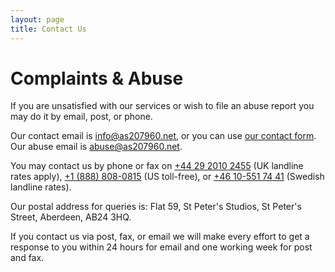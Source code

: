 ```yaml
---
layout: page
title: Contact Us
---
```


# Complaints & Abuse

If you are unsatisfied with our services or wish to file an abuse report you may do it by email, post, or phone.

Our contact email is [info@as207960.net](mailto:info@as207960.net), or you can use [our contact form](https://support.as207960.net/new/).
Our abuse email is [abuse@as207960.net](mailto:abuse@as207960.net).

You may contact us by phone or fax on [+44 29 2010 2455](tel:+442920102455) (UK landline rates apply), [+1 (888) 808-0815](tel:+18888080815) (US toll-free),
or [+46 10-551 74 41](tel:+46105517441) (Swedish landline rates).

Our postal address for queries is: Flat 59, St Peter's Studios, St Peter's Street, Aberdeen, AB24 3HQ.

If you contact us via post, fax, or email we will make every effort to get a response to you within 24 hours for email and one working week for post and fax.
